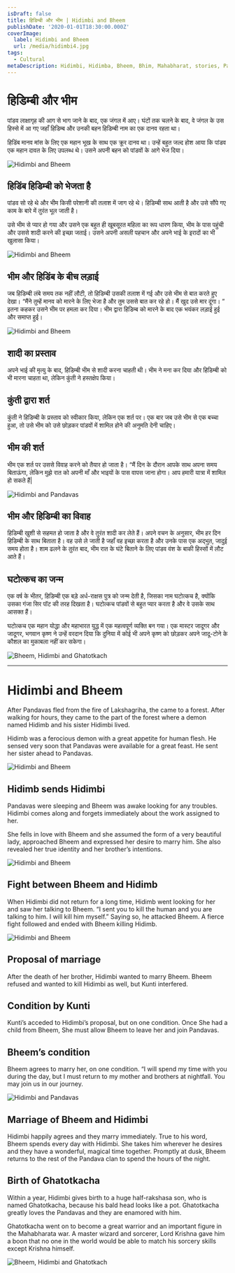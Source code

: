 ```yaml
---
isDraft: false
title: हिडिम्बी और भीम | Hidimbi and Bheem
publishDate: '2020-01-01T18:30:00.000Z'
coverImage:
  label: Hidimbi and Bheem
  url: /media/hidimbi4.jpg
tags:
  - Cultural
metaDescription: Hidimbi, Hidimba, Bheem, Bhim, Mahabharat, stories, Pandavas, Ghatotkach
---
```


# हिडिम्बी और भीम

पांडव लाक्षागृह की आग से भाग जाने के बाद, एक जंगल में आए। घंटों तक चलने के बाद, वे जंगल के उस हिस्से में आ गए जहाँ हिडिम्ब और उनकी बहन हिडिम्बी नाम का एक दानव रहता था।

हिडिंब मानव मांस के लिए एक महान भूख के साथ एक क्रूर दानव था। उन्हें बहुत जल्द होश आया कि पांडव एक महान दावत के लिए उपलब्ध थे। उसने अपनी बहन को पांडवों के आगे भेज दिया।

![Hidimbi and Bheem](/media/hidimbi3.jpg)

## हिडिंब हिडिम्बी को भेजता है

पांडव सो रहे थे और भीम किसी परेशानी की तलाश में जाग रहे थे। हिडिम्बी साथ आती है और उसे सौंपे गए काम के बारे में तुरंत भूल जाती है।

उसे भीम से प्यार हो गया और उसने एक बहुत ही खूबसूरत महिला का रूप धारण किया, भीम के पास पहुंची और उससे शादी करने की इच्छा जताई। उसने अपनी असली पहचान और अपने भाई के इरादों का भी खुलासा किया।

![Hidimbi and Bheem](/media/hidimbi5.jpg)

## भीम और हिडिंब के बीच लड़ाई

जब हिडिम्बी लंबे समय तक नहीं लौटी, तो हिडिम्बी उसकी तलाश में गई और उसे भीम से बात करते हुए देखा। “मैंने तुम्हें मानव को मारने के लिए भेजा है और तुम उससे बात कर रहे हो। मैं खुद उसे मार दूंगा। ” इतना कहकर उसने भीम पर हमला कर दिया। भीम द्वारा हिडिम्ब को मारने के बाद एक भयंकर लड़ाई हुई और समाप्त हुई।

![Hidimbi and Bheem](/media/hidimbi6.jpg)

## शादी का प्रस्ताव

अपने भाई की मृत्यु के बाद, हिडिम्बी भीम से शादी करना चाहती थी। भीम ने मना कर दिया और हिडिम्बी को भी मारना चाहता था, लेकिन कुंती ने हस्तक्षेप किया।

## कुंती द्वारा शर्त

कुंती ने हिडिम्बी के प्रस्ताव को स्वीकार किया, लेकिन एक शर्त पर। एक बार जब उसे भीम से एक बच्चा हुआ, तो उसे भीम को उसे छोड़कर पांडवों में शामिल होने की अनुमति देनी चाहिए।

## भीम की शर्त

भीम एक शर्त पर उससे विवाह करने को तैयार हो जाता है। “मैं दिन के दौरान आपके साथ अपना समय बिताऊंगा, लेकिन मुझे रात को अपनी माँ और भाइयों के पास वापस जाना होगा। आप हमारी यात्रा में शामिल हो सकते हैं|

![Hidimbi and Pandavas](/media/hidimbi1.jpg)

## भीम और हिडिम्बी का विवाह

हिडिम्बी खुशी से सहमत हो जाता है और वे तुरंत शादी कर लेते हैं। अपने वचन के अनुसार, भीम हर दिन हिडिम्बी के साथ बिताता है। वह उसे ले जाती है जहाँ वह इच्छा करता है और उनके पास एक अद्भुत, जादुई समय होता है। शाम ढलने के तुरंत बाद, भीम रात के घंटे बिताने के लिए पांडव वंश के बाकी हिस्सों में लौट आते हैं।

## घटोत्कच का जन्म

एक वर्ष के भीतर, हिडिम्बी एक बड़े अर्ध-राक्षस पुत्र को जन्म देती है, जिसका नाम घटोत्कच है, क्योंकि उसका गंजा सिर पॉट की तरह दिखता है। घटोत्कच पांडवों से बहुत प्यार करता है और वे उसके साथ आसक्त हैं।

घटोत्कच एक महान योद्धा और महाभारत युद्ध में एक महत्वपूर्ण व्यक्ति बन गया। एक मास्टर जादूगर और जादूगर, भगवान कृष्ण ने उन्हें वरदान दिया कि दुनिया में कोई भी अपने कृष्ण को छोड़कर अपने जादू-टोने के कौशल का मुकाबला नहीं कर सकेगा।

![Bheem, Hidimbi and Ghatotkach](/media/hidimbi2.jpg)

---

# Hidimbi and Bheem

After Pandavas fled from the fire of Lakshagriha, the came to a forest. After walking for hours, they came to the part of the forest where a demon named Hidimb and his sister Hidimbi lived.

Hidimb was a ferocious demon with a great appetite for human flesh. He sensed very soon that Pandavas were available for a great feast. He sent her sister ahead to Pandavas.

![Hidimbi and Bheem](/media/hidimbi3.jpg)

## Hidimb sends Hidimbi

Pandavas were sleeping and Bheem was awake looking for any troubles. Hidimbi comes along and forgets immediately about the work assigned to her.

She fells in love with Bheem and she assumed the form of a very beautiful lady, approached Bheem and expressed her desire to marry him. She also revealed her true identity and her brother’s intentions.

![Hidimbi and Bheem](/media/hidimbi5.jpg)

## Fight between Bheem and Hidimb

When Hidimbi did not return for a long time, Hidimb went looking for her and saw her talking to Bheem. “I sent you to kill the human and you are talking to him. I will kill him myself.” Saying so, he attacked Bheem. A fierce fight followed and ended with Bheem killing Hidimb.

![Hidimbi and Bheem](/media/hidimbi6.jpg)

## Proposal of marriage

After the death of her brother, Hidimbi wanted to marry Bheem. Bheem refused and wanted to kill Hidimbi as well, but Kunti interfered.

## Condition by Kunti

Kunti’s acceded to Hidimbi’s proposal, but on one condition. Once She had a child from Bheem, She must allow Bheem to leave her and join Pandavas.

## Bheem’s condition

Bheem agrees to marry her, on one condition. “I will spend my time with you during the day, but I must return to my mother and brothers at nightfall. You may join us in our journey.

![Hidimbi and Pandavas](/media/hidimbi1.jpg)

## Marriage of Bheem and Hidimbi

Hidimbi happily agrees and they marry immediately. True to his word, Bheem spends every day with Hidimbi. She takes him wherever he desires and they have a wonderful, magical time together. Promptly at dusk, Bheem returns to the rest of the Pandava clan to spend the hours of the night.

## Birth of Ghatotkacha

Within a year, Hidimbi gives birth to a huge half-rakshasa son, who is named Ghatotkacha, because his bald head looks like a pot. Ghatotkacha greatly loves the Pandavas and they are enamored with him.

Ghatotkacha went on to become a great warrior and an important figure in the Mahabharata war. A master wizard and sorcerer, Lord Krishna gave him a boon that no one in the world would be able to match his sorcery skills except Krishna himself.

![Bheem, Hidimbi and Ghatotkach](/media/hidimbi2.jpg)
